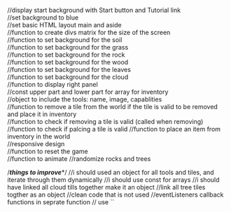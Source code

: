 //display start background with Start button and Tutorial link  
//set background to blue  
//set basic HTML layout main and aside  
//function to create divs matrix for the size of the screen  
//function to set background for the soil  
//function to set background for the grass  
//function to set background for the rock  
//function to set background for the wood  
//function to set background for the leaves  
//function to set background for the cloud  
//function to display right panel  
  //const upper part and lower part for array for inventory  
//object to include the tools: name, image, capablities  
//function to remove a tile from the world if the tile is valid to be removed and place it in inventory  
//function to check if removing a tile is valid (called when removing)
//function to check if palcing a tile is valid
//function to place an item from inventory in the world  
//responsive design  
//function to reset the game  
//function to animate
//randomize rocks and trees




/*******things to improve********/
//i should used an object for all tools and tiles, and iterate through them dynamically
//i should use const for arrays
//i should have linked all cloud tills together make it an object
//link all tree tiles togther as an object
//clean code that is not used
//eventListeners callback functions in seprate function
// use  ``
